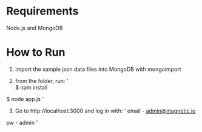 Requirements
===
Node.js and MongoDB

How to Run
===
1. import the sample json data files into MongoDB with mongoimport

2. from the folder, run:
'	
$ npm install

$ node app.js
'
	
3. Go to http://localhost:3000 and log in with:
'
email - admin@magnetic.io

pw - admin
'